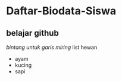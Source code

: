 Daftar-Biodata-Siswa
==
belajar github
--

*bintang untuk garis miring*
list hewan
- ayam
- kucing
- sapi
